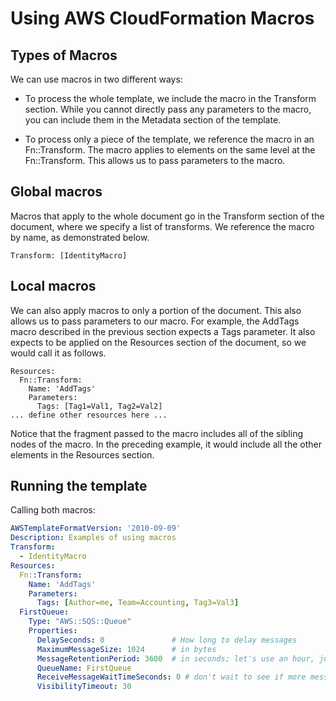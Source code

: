 # Using AWS CloudFormation Macros

## Types of Macros

We can use macros in two different ways:

* To process the whole template, we include the macro in the Transform section. While you cannot directly pass any parameters to the macro, you can include them in the Metadata section of the template.

* To process only a piece of the template, we reference the macro in an Fn::Transform. The macro applies to elements on the same level at the Fn::Transform. This allows us to pass parameters to the macro.

## Global macros

Macros that apply to the whole document go in the Transform section of the document, where we specify a list of transforms. We reference the macro by name, as demonstrated below. 

```
Transform: [IdentityMacro]
```

## Local macros

We can also apply macros to only a portion of the document. This also allows us to pass parameters to our macro. For example, the AddTags macro described in the previous section expects a Tags parameter. It also expects to be applied on the Resources section of the document, so we would call it as follows.

```
Resources:
  Fn::Transform:
    Name: 'AddTags'
    Parameters:
      Tags: [Tag1=Val1, Tag2=Val2]
... define other resources here ...
```

Notice that the fragment passed to the macro includes all of the sibling nodes of the macro. In the preceding example, it would include all the other elements in the Resources section.

## Running the template

Calling both macros:

```yml
AWSTemplateFormatVersion: '2010-09-09'
Description: Examples of using macros
Transform: 
  - IdentityMacro
Resources:
  Fn::Transform:
    Name: 'AddTags'
    Parameters:
      Tags: [Author=me, Team=Accounting, Tag3=Val3]
  FirstQueue:
    Type: "AWS::SQS::Queue"
    Properties:
      DelaySeconds: 0               # How long to delay messages
      MaximumMessageSize: 1024      # in bytes
      MessageRetentionPeriod: 3600  # in seconds; let's use an hour, just for fun 
      QueueName: FirstQueue
      ReceiveMessageWaitTimeSeconds: 0 # don't wait to see if more messages appear
      VisibilityTimeout: 30
```